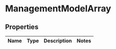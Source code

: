 # ManagementModelArray

## Properties
Name | Type | Description | Notes
------------ | ------------- | ------------- | -------------
